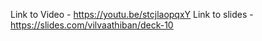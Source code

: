 Link to Video - https://youtu.be/stcjlaopqxY
Link to slides - https://slides.com/vilvaathiban/deck-10